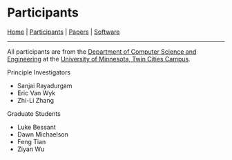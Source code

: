# Participants

[Home](README.md) | [Participants](participants.md) | [Papers](papers.md) | [Software](software.md)

------

All participants are from the
[Department of Computer Science and Engineering](https://cs.umn.edu) 
at the 
[University of Minnesota, Twin Cities Campus](https://tc.umn.edu).

Principle Investigators
- Sanjai Rayadurgam
- Eric Van Wyk
- Zhi-Li Zhang

Graduate Students
- Luke Bessant
- Dawn Michaelson
- Feng Tian
- Ziyan Wu

